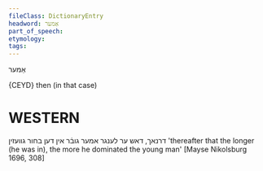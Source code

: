 ```yaml
---
fileClass: DictionaryEntry
headword: אַמער
part_of_speech: 
etymology: 
tags: 
---
```

אַמער

{CEYD}
then (in that case)

WESTERN
========

דרנאך, דאש ער לענגר אמער גובֿר אין דען בחור גוועזין
'thereafter that the longer (he was in), the more he dominated the young man'
[Mayse Nikolsburg 1696, 308]